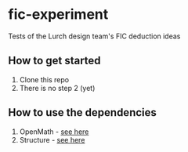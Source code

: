 # fic-experiment

Tests of the Lurch design team's FIC deduction ideas

## How to get started

 1. Clone this repo
 2. There is no step 2 (yet)

## How to use the dependencies

 1. OpenMath - [see here](https://lurchmath.github.io/openmath-js/site/)
 2. Structure - [see here](https://github.com/lurchmath/lde/blob/master/src/structure.litcoffee)

